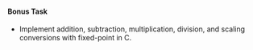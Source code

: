 #### Bonus Task
- Implement addition, subtraction, multiplication, division, and scaling conversions with fixed-point in C.